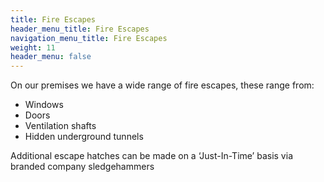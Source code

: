 ```yaml
---
title: Fire Escapes
header_menu_title: Fire Escapes
navigation_menu_title: Fire Escapes
weight: 11
header_menu: false
---
```


On our premises we have a wide range of fire escapes, these range from:

* Windows
* Doors
* Ventilation shafts
* Hidden underground tunnels

Additional escape hatches can be made on a ‘Just-In-Time’ basis via branded company sledgehammers
